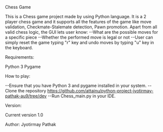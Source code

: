 Chess Game

This is a Chess game project made by using Python language.
It is a 2 player chess game and it supports all the features of the game like move validation, Checkmate-Stalemate detection, Pawn promotion.
Apart from all valid chess logic, the GUI lets user know:
--What are the possible moves for a specific piece 
--Whether the performed move is legal or not
--User can simply reset the game typing "r" key and undo moves by typing "u" key in the keyboard.


Requirements:

Python 3
Pygame

How to play:

--Ensure that you have Python 3 and pygame installed in your system. 
--Clone the repository https://github.com/attainu/python-project-jyotirmay-pathak-au9/tree/dev
--Run Chess_main.py in your IDE.


Version:

Current version 1.0

Author: Jyotirmay Pathak

